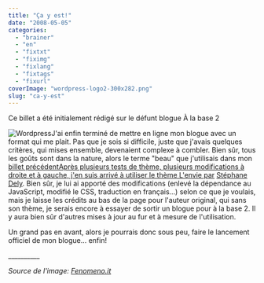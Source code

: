 ```yaml
---
title: "Ça y est!"
date: "2008-05-05"
categories: 
  - "brainer"
  - "en"
  - "fixtxt"
  - "fiximg"
  - "fixlang"
  - "fixtags"
  - "fixurl"
coverImage: "wordpress-logo2-300x282.png"
slug: "ca-y-est"
---
```


Ce billet a été initialement rédigé sur le défunt blogue À la base 2

![Wordpress](images/wordpress-logo2-300x282.png "Wordpress")J'ai enfin terminé de mettre en ligne mon blogue avec un format qui me plait. Pas que je sois si difficile, juste que j'avais quelques critères, qui mises ensemble, devenaient complexe à combler. Bien sûr, tous les goûts sont dans la nature, alors le terme "beau" que j'utilisais dans mon [billet précédentAprès plusieurs tests de thème, plusieurs modifications à droite et à gauche, j'en suis arrivé à utiliser le thème L'envie par](https://fred.dev/simple-moderne-valide-et-beau/ "Simple, moderne, valide et beau…") [Stéphane Dely](https://webdesign.frenchstudio.net/ "Site web de Stéphane Dely"). Bien sûr, je lui ai apporté des modifications (enlevé la dépendance au JavaScript, modifié le CSS, traduction en français...) selon ce que je voulais, mais je laisse les crédits au bas de la page pour l'auteur original, qui sans son thème, je serais encore à essayer de sortir un blogue pour à la base 2. Il y aura bien sûr d'autres mises à jour au fur et à mesure de l'utilisation.

Un grand pas en avant, alors je pourrais donc sous peu, faire le lancement officiel de mon blogue... enfin!

\_\_\_\_\_\_\_\_\_\_

_Source de l'image: [Fenomeno.it](https://fenomeno.it/ "Source de l'image")_
